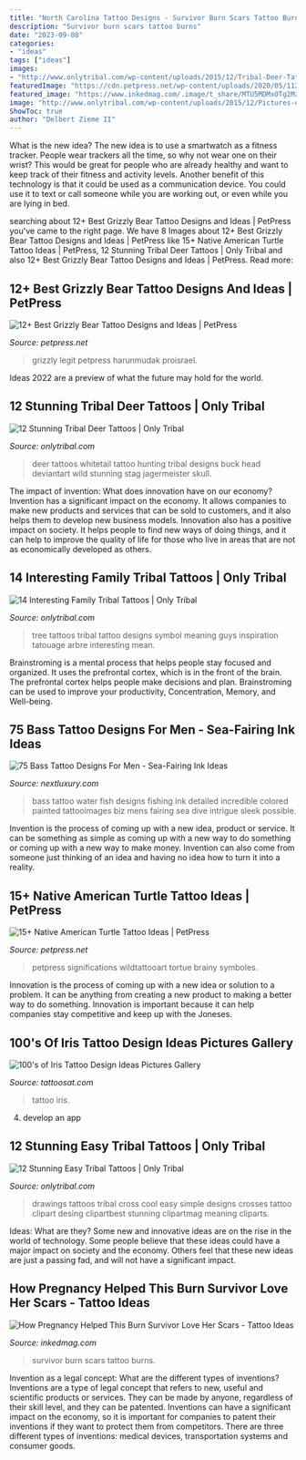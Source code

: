```yaml
---
title: "North Carolina Tattoo Designs - Survivor Burn Scars Tattoo Burns"
description: "Survivor burn scars tattoo burns"
date: "2023-09-08"
categories:
- "ideas"
tags: ["ideas"]
images:
- "http://www.onlytribal.com/wp-content/uploads/2015/12/Tribal-Deer-Tattoos-for-Men.jpg"
featuredImage: "https://cdn.petpress.net/wp-content/uploads/2020/05/11234730/grizzly-bear-tattoo-sleeve-design.jpg"
featured_image: "https://www.inkedmag.com/.image/t_share/MTU5MDMxOTg2MzgwODc1NDEz/burns-feat.jpg"
image: "http://www.onlytribal.com/wp-content/uploads/2015/12/Pictures-of-Easy-Tribal-Tattoos.jpg"
ShowToc: true
author: "Delbert Zieme II"
---
```



What is the new idea?
The new idea is to use a smartwatch as a fitness tracker. People wear trackers all the time, so why not wear one on their wrist? This would be great for people who are already healthy and want to keep track of their fitness and activity levels. Another benefit of this technology is that it could be used as a communication device. You could use it to text or call someone while you are working out, or even while you are lying in bed.

	

		
searching about 12+ Best Grizzly Bear Tattoo Designs and Ideas | PetPress you've came to the right page. We have 8 Images about 12+ Best Grizzly Bear Tattoo Designs and Ideas | PetPress like 15+ Native American Turtle Tattoo Ideas | PetPress, 12 Stunning Tribal Deer Tattoos | Only Tribal and also 12+ Best Grizzly Bear Tattoo Designs and Ideas | PetPress. Read more:
		
    
## 12+ Best Grizzly Bear Tattoo Designs And Ideas | PetPress

<img loading=lazy src="https://cdn.petpress.net/wp-content/uploads/2020/05/11234730/grizzly-bear-tattoo-sleeve-design.jpg" onerror="this.onerror=null;this.src='https://tse1.mm.bing.net/th?id=OIP.Gp6V3F0SAB0Tyy0VWgFERAHaHa&amp;pid=15.1';" alt="12+ Best Grizzly Bear Tattoo Designs and Ideas | PetPress">

_Source: petpress.net_

>grizzly legit petpress harunmudak proisrael. 

	

Ideas 2022 are a preview of what the future may hold for the world.

    
## 12 Stunning Tribal Deer Tattoos | Only Tribal

<img loading=lazy src="http://www.onlytribal.com/wp-content/uploads/2015/12/Tribal-Deer-Tattoos-for-Men.jpg" onerror="this.onerror=null;this.src='https://tse4.mm.bing.net/th?id=OIP.ExLKGTBvumbMC69nSjQKoQHaLC&amp;pid=15.1';" alt="12 Stunning Tribal Deer Tattoos | Only Tribal">

_Source: onlytribal.com_

>deer tattoos whitetail tattoo hunting tribal designs buck head deviantart wild stunning stag jagermeister skull. 

	

The impact of invention: What does innovation have on our economy?
Invention has a significant impact on the economy. It allows companies to make new products and services that can be sold to customers, and it also helps them to develop new business models. Innovation also has a positive impact on society. It helps people to find new ways of doing things, and it can help to improve the quality of life for those who live in areas that are not as economically developed as others.

    
## 14 Interesting Family Tribal Tattoos | Only Tribal

<img loading=lazy src="http://onlytribal.com/wp-content/uploads/2015/10/Tribal-Family-Tree-Tattoos1-225x300.jpg" onerror="this.onerror=null;this.src='https://tse1.mm.bing.net/th?id=OIP.DPxy5IEwcqCoR6qpWJUslwHaJ4&amp;pid=15.1';" alt="14 Interesting Family Tribal Tattoos | Only Tribal">

_Source: onlytribal.com_

>tree tattoos tribal tattoo designs symbol meaning guys inspiration tatouage arbre interesting mean. 

	

Brainstroming is a mental process that helps people stay focused and organized. It uses the prefrontal cortex, which is in the front of the brain. The prefrontal cortex helps people make decisions and plan. Brainstroming can be used to improve your productivity, Concentration, Memory, and Well-being.

    
## 75 Bass Tattoo Designs For Men - Sea-Fairing Ink Ideas

<img loading=lazy src="http://nextluxury.com/wp-content/uploads/detailed-bass-in-water-mens-fishing-tattoo.jpg" onerror="this.onerror=null;this.src='https://tse4.mm.bing.net/th?id=OIP.GnPMwC-Yvz7SweQr1KPdTQHaHa&amp;pid=15.1';" alt="75 Bass Tattoo Designs For Men - Sea-Fairing Ink Ideas">

_Source: nextluxury.com_

>bass tattoo water fish designs fishing ink detailed incredible colored painted tattooimages biz mens fairing sea dive intrigue sleek possible. 

	

Invention is the process of coming up with a new idea, product or service. It can be something as simple as coming up with a new way to do something or coming up with a new way to make money. Invention can also come from someone just thinking of an idea and having no idea how to turn it into a reality.

    
## 15+ Native American Turtle Tattoo Ideas | PetPress

<img loading=lazy src="https://cdn.petpress.net/wp-content/uploads/2020/04/12013316/native-american-turtle-tattoo-leg.jpg" onerror="this.onerror=null;this.src='https://tse4.mm.bing.net/th?id=OIP.KCXCR7d25PeepfwWDE98rgHaJQ&amp;pid=15.1';" alt="15+ Native American Turtle Tattoo Ideas | PetPress">

_Source: petpress.net_

>petpress significations wildtattooart tortue brainy symboles. 

	

Innovation is the process of coming up with a new idea or solution to a problem. It can be anything from creating a new product to making a better way to do something. Innovation is important because it can help companies stay competitive and keep up with the Joneses.

    
## 100&#039;s Of Iris Tattoo Design Ideas Pictures Gallery

<img loading=lazy src="https://tattoosat.com/wp-content/uploads/2014/12/Iris-Tattoo-11.jpg" onerror="this.onerror=null;this.src='https://tse4.mm.bing.net/th?id=OIP.C6oyK9Vsdl6qvsMUbrtHywHaHa&amp;pid=15.1';" alt="100&#039;s of Iris Tattoo Design Ideas Pictures Gallery">

_Source: tattoosat.com_

>tattoo iris. 

	

4. develop an app

    
## 12 Stunning Easy Tribal Tattoos | Only Tribal

<img loading=lazy src="http://www.onlytribal.com/wp-content/uploads/2015/12/Pictures-of-Easy-Tribal-Tattoos.jpg" onerror="this.onerror=null;this.src='https://tse4.mm.bing.net/th?id=OIP.NJAqS3BGUTs45SmE39m1lgHaKw&amp;pid=15.1';" alt="12 Stunning Easy Tribal Tattoos | Only Tribal">

_Source: onlytribal.com_

>drawings tattoos tribal cross cool easy simple designs crosses tattoo clipart desing clipartbest stunning clipartmag meaning cliparts. 

	

Ideas: What are they?
Some new and innovative ideas are on the rise in the world of technology. Some people believe that these ideas could have a major impact on society and the economy. Others feel that these new ideas are just a passing fad, and will not have a significant impact.

    
## How Pregnancy Helped This Burn Survivor Love Her Scars - Tattoo Ideas

<img loading=lazy src="https://www.inkedmag.com/.image/t_share/MTU5MDMxOTg2MzgwODc1NDEz/burns-feat.jpg" onerror="this.onerror=null;this.src='https://tse3.mm.bing.net/th?id=OIP.aM0sRpV2LViNR-NsEoxgAgHaF7&amp;pid=15.1';" alt="How Pregnancy Helped This Burn Survivor Love Her Scars - Tattoo Ideas">

_Source: inkedmag.com_

>survivor burn scars tattoo burns. 

	

Invention as a legal concept: What are the different types of inventions?
Inventions are a type of legal concept that refers to new, useful and scientific products or services. They can be made by anyone, regardless of their skill level, and they can be patented. Inventions can have a significant impact on the economy, so it is important for companies to patent their inventions if they want to protect them from competitors. There are three different types of inventions: medical devices, transportation systems and consumer goods.

